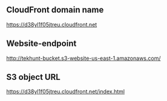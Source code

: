 ## CloudFront domain name

https://d38yl1f05jtreu.cloudfront.net

## Website-endpoint

http://tekhunt-bucket.s3-website-us-east-1.amazonaws.com/

## S3 object URL

https://d38yl1f05jtreu.cloudfront.net/index.html